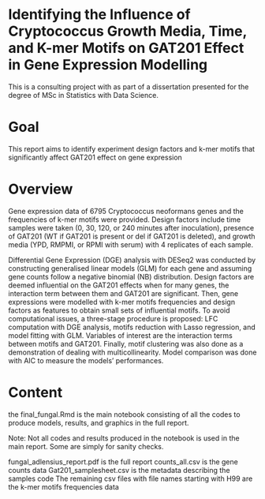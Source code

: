 # Identifying the Influence of Cryptococcus Growth Media, Time, and K-mer Motifs on GAT201 Effect in Gene Expression Modelling
This is a consulting project with as part of a dissertation presented for the degree of MSc in Statistics with Data Science.

# Goal
This report aims to identify experiment design factors and k-mer motifs that significantly affect GAT201 effect on gene expression

# Overview
Gene expression data of 6795 Cryptococcus neoformans genes and the frequencies
of k-mer motifs were provided. Design factors include time samples were taken (0, 30, 120, or 240 minutes
after inoculation), presence of GAT201 (WT if GAT201 is present or del if GAT201 is deleted), and
growth media (YPD, RMPMI, or RPMI with serum) with 4 replicates of each sample.

Differential Gene Expression (DGE) analysis with DESeq2 was conducted by constructing generalised
linear models (GLM) for each gene and assuming gene counts follow a negative binomial (NB) distribution.
Design factors are deemed influential on the GAT201 effects when for many genes, the interaction
term between them and GAT201 are significant. Then, gene expressions were modelled with k-mer motifs
frequencies and design factors as features to obtain small sets of influential motifs. To avoid computational
issues, a three-stage procedure is proposed: LFC computation with DGE analysis, motifs reduction
with Lasso regression, and model fitting with GLM. Variables of interest are the interaction terms between
motifs and GAT201. Finally, motif clustering was also done as a demonstration of dealing with
multicollinearity. Model comparison was done with AIC to measure the models’ performances.

# Content
the final_fungal.Rmd is the main notebook consisting of all the codes to produce models, results, and graphics in the full report.

Note: Not all codes and results produced in the notebook is used in the main report. Some are simply for sanity checks.

fungal_adlensius_report.pdf is the full report
counts_all.csv is the gene counts data
Gat201_samplesheet.csv is the metadata describing the samples code
The remaining csv files with file names starting with H99 are the k-mer motifs frequencies data

